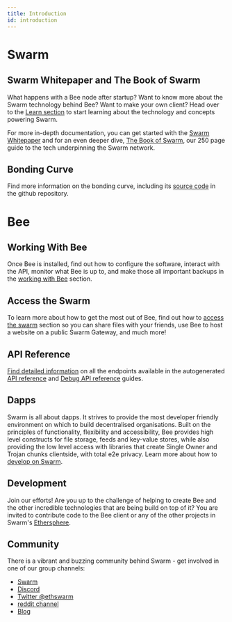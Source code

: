 ```yaml
---
title: Introduction
id: introduction
---
```



# Swarm

## Swarm Whitepaper and The Book of Swarm

What happens with a Bee node after startup? Want to know more about the Swarm technology behind Bee? Want to make your own client? Head over to the [Learn section](/docs/learn/introduction) to start learning about the technology and concepts powering Swarm.


For more in-depth documentation, you can get started with the <a href="/swarm-whitepaper.pdf" target="_blank" rel="noopener noreferrer">Swarm Whitepaper</a> and for an even deeper dive, <a href="/the-book-of-swarm.pdf" target="_blank" rel="noopener noreferrer">The Book of Swarm</a>, our 250 page guide to the tech underpinning the Swarm network.



## Bonding Curve

Find more information on the bonding curve, including its [source code](https://github.com/ethersphere/bzzaar-contracts) in the github repository.

# Bee

## Working With Bee

Once Bee is installed, find out how to configure the software, interact with the API, monitor what Bee is up to, and make those all important backups in the [working with Bee](/docs/bee/working-with-bee/introduction) section.

## Access the Swarm

To learn more about how to get the most out of Bee, find out how to [access the swarm](/docs/develop/access-the-swarm/upload-and-download) section so you can share files with your friends, use Bee to host a website on a public Swarm Gateway, and much more!

## API Reference

[Find detailed information](/docs/api-reference/) on all the endpoints available in the autogenerated <a href="/api" target="_blank" rel="noopener noreferrer">API reference</a> and <a href="/debug-api" target="_blank" rel="noopener noreferrer">Debug API reference</a> guides.

## Dapps

Swarm is all about dapps. It strives to provide the most developer
friendly environment on which to build decentralised
organisations. Built on the principles of functionality, flexibility
and accessibility, Bee provides high level constructs for file
storage, feeds and key-value stores, while also providing the low
level access with libraries that create Single Owner and Trojan chunks
clientside, with total e2e privacy. Learn more about how to [develop
on Swarm](/docs/develop/dapps-on-swarm/introduction).
 

## Development

Join our efforts! Are you up to the challenge of
helping to create Bee and the other incredible technologies that are
being build on top of it? You are invited to contribute code to the Bee
client or any of the other projects in Swarm's
[Ethersphere](https://github.com/ethersphere).

## Community

There is a vibrant and buzzing community behind Swarm - get involved
in one of our group channels:

-   [Swarm](http://ethswarm.org)
-   [Discord](https://discord.gg/wdghaQsGq5)
-   [Twitter @ethswarm](https://twitter.com/ethswarm)
-   [reddit channel](https://www.reddit.com/r/ethswarm/)
-   [Blog](https://blog.ethswarm.org)


